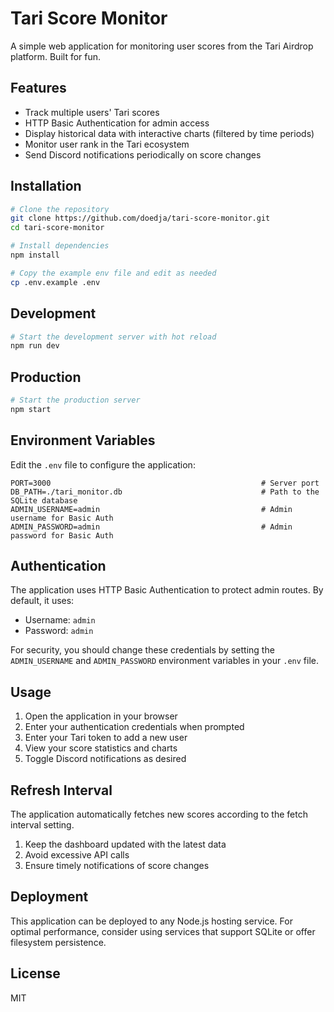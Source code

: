# Tari Score Monitor

A simple web application for monitoring user scores from the Tari Airdrop platform. Built for fun.

## Features

- Track multiple users' Tari scores
- HTTP Basic Authentication for admin access
- Display historical data with interactive charts (filtered by time periods)
- Monitor user rank in the Tari ecosystem
- Send Discord notifications periodically on score changes


## Installation

```bash
# Clone the repository
git clone https://github.com/doedja/tari-score-monitor.git
cd tari-score-monitor

# Install dependencies
npm install

# Copy the example env file and edit as needed
cp .env.example .env
```

## Development

```bash
# Start the development server with hot reload
npm run dev
```

## Production

```bash
# Start the production server
npm start
```

## Environment Variables

Edit the `.env` file to configure the application:

```
PORT=3000                                               # Server port
DB_PATH=./tari_monitor.db                               # Path to the SQLite database
ADMIN_USERNAME=admin                                    # Admin username for Basic Auth
ADMIN_PASSWORD=admin                                    # Admin password for Basic Auth
```

## Authentication

The application uses HTTP Basic Authentication to protect admin routes. By default, it uses:

- Username: `admin`
- Password: `admin`

For security, you should change these credentials by setting the `ADMIN_USERNAME` and `ADMIN_PASSWORD` environment variables in your `.env` file.

## Usage

1. Open the application in your browser
2. Enter your authentication credentials when prompted
3. Enter your Tari token to add a new user
4. View your score statistics and charts
5. Toggle Discord notifications as desired

## Refresh Interval

The application automatically fetches new scores according to the fetch interval setting.

1. Keep the dashboard updated with the latest data
2. Avoid excessive API calls
3. Ensure timely notifications of score changes

## Deployment

This application can be deployed to any Node.js hosting service. For optimal performance, consider using services that support SQLite or offer filesystem persistence.

## License

MIT 
